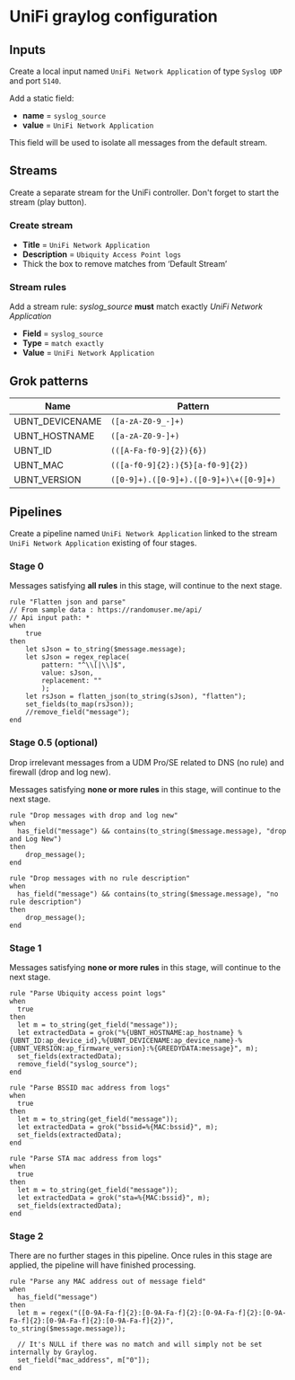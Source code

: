 # UniFi graylog configuration

## Inputs

Create a local input named `UniFi Network Application` of type `Syslog UDP` and port `5140`.

Add a static field:
* **name** = `syslog_source`
* **value** = `UniFi Network Application`

This field will be used to isolate all messages from the default stream.

## Streams

Create a separate stream for the UniFi controller.
Don't forget to start the stream (play button).

### Create stream

* **Title** = `UniFi Network Application`
* **Description** = `Ubiquity Access Point logs`
* Thick the box to remove matches from ‘Default Stream’

### Stream rules

Add a stream rule: _syslog_source_ **must** match exactly _UniFi Network Application_

* **Field** = `syslog_source`
* **Type** = `match exactly`
* **Value** = `UniFi Network Application`

## Grok patterns

| Name           | Pattern                                          |
| -------------- | ------------------------------------------------ |
| UBNT_DEVICENAME| `([a-zA-Z0-9_-]+)`                               |
| UBNT_HOSTNAME  | `([a-zA-Z0-9-]+)`                                |
| UBNT_ID        | `(([A-Fa-f0-9]{2}){6})`                          |
| UBNT_MAC       | `(([a-f0-9]{2}:){5}[a-f0-9]{2})`                 |
| UBNT_VERSION   | `([0-9]+).([0-9]+).([0-9]+)\+([0-9]+)`           |


## Pipelines

Create a pipeline named `UniFi Network Application` linked to the stream `UniFi Network Application` existing of four stages.


### Stage 0

Messages satisfying **all rules** in this stage, will continue to the next stage.

```
rule "Flatten json and parse"
// From sample data : https://randomuser.me/api/
// Api input path: *
when
    true
then
    let sJson = to_string($message.message);
    let sJson = regex_replace(
        pattern: "^\\[|\\]$",
        value: sJson,
        replacement: ""
        );
    let rsJson = flatten_json(to_string(sJson), "flatten");
    set_fields(to_map(rsJson));
    //remove_field("message");
end
```

### Stage 0.5 (optional)

Drop irrelevant messages from a UDM Pro/SE related to DNS (no rule) and firewall (drop and log new).

Messages satisfying **none or more rules** in this stage, will continue to the next stage.

```
rule "Drop messages with drop and log new"
when
  has_field("message") && contains(to_string($message.message), "drop and Log New")
then
    drop_message();
end
```

```
rule "Drop messages with no rule description"
when
  has_field("message") && contains(to_string($message.message), "no rule description")
then
    drop_message();
end
```

### Stage 1

Messages satisfying **none or more rules** in this stage, will continue to the next stage.

```
rule "Parse Ubiquity access point logs"
when
  true
then
  let m = to_string(get_field("message"));
  let extractedData = grok("%{UBNT_HOSTNAME:ap_hostname} %{UBNT_ID:ap_device_id},%{UBNT_DEVICENAME:ap_device_name}-%{UBNT_VERSION:ap_firmware_version}:%{GREEDYDATA:message}", m);
  set_fields(extractedData);
  remove_field("syslog_source");
end
```

```
rule "Parse BSSID mac address from logs"
when
  true
then
  let m = to_string(get_field("message"));
  let extractedData = grok("bssid=%{MAC:bssid}", m);
  set_fields(extractedData);
end
```

```
rule "Parse STA mac address from logs"
when
  true
then
  let m = to_string(get_field("message"));
  let extractedData = grok("sta=%{MAC:bssid}", m);
  set_fields(extractedData);
end
```

### Stage 2

There are no further stages in this pipeline. 
Once rules in this stage are applied, the pipeline will have finished processing.

```
rule "Parse any MAC address out of message field"
when
  has_field("message")
then
  let m = regex("([0-9A-Fa-f]{2}:[0-9A-Fa-f]{2}:[0-9A-Fa-f]{2}:[0-9A-Fa-f]{2}:[0-9A-Fa-f]{2}:[0-9A-Fa-f]{2})", to_string($message.message));
  
  // It's NULL if there was no match and will simply not be set internally by Graylog.
  set_field("mac_address", m["0"]);
end
```
